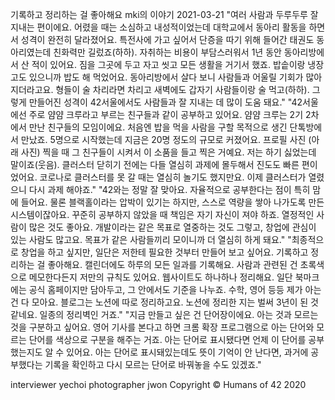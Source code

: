 기록하고 정리하는 걸 좋아해요
mki의 이야기
2021-03-21
"여러 사람과 두루두루 잘 지내는 편이에요. 어렸을 때는 소심하고 내성적이었는데 대학교에서 동아리 활동을 하면서 성격이 완전히 달라졌어요. 특전사에 가고 싶어서 단증을 따기 위해 들어간 태권도 동아리였는데 친화력만 길렀죠(하하). 자취하는 비용이 부담스러워서 1년 동안 동아리방에서 산 적이 있어요. 짐을 그곳에 두고 자고 씻고 모든 생활을 거기서 했죠. 밥솥이랑 냉장고도 있으니까 밥도 해 먹었어요. 동아리방에서 살다 보니 사람들과 어울릴 기회가 많아지더라고요. 형들이 술 차리라면 차리고 새벽에도 갑자기 사람들이랑 술 먹고(하하). 그렇게 만들어진 성격이 42서울에서도 사람들과 잘 지내는 데 많이 도움 돼요."
"42서울에선 주로 얌얌 크루라고 부르는 친구들과 같이 공부하고 있어요. 얌얌 크루는 2기 2차에서 만난 친구들의 모임이에요. 처음엔 밥을 먹을 사람을 구할 목적으로 생긴 단톡방에서 만났죠. 5명으로 시작했는데 지금은 20명 정도의 규모로 커졌어요. 프로필 사진
(아래 사진)
찍을 때 그 친구들이 시켜서 이 소품을 들고 찍은 거예요. 저는 하기 싫었는데 말이죠(웃음). 클러스터 닫히기 전에는 다들 열심히 과제에 몰두해서 진도도 빠른 편이었어요. 코로나로 클러스터를 못 갈 때는 열심히 놀기도 했지만요. 이제 클러스터가 열렸으니 다시 과제 해야죠."
"42와는 정말 잘 맞아요. 자율적으로 공부한다는 점이 특히 맘에 들어요. 물론 블랙홀이라는 압박이 있기는 하지만, 스스로 역량을 쌓아 나가도록 만든 시스템이잖아요. 꾸준히 공부하지 않았을 때 책임은 자기 자신이 져야 하죠. 열정적인 사람이 많은 것도 좋아요. 개발이라는 같은 목표로 열중하는 것도 그렇고, 창업에 관심이 있는 사람도 많고요. 목표가 같은 사람들끼리 모이니까 더 열심히 하게 돼요."
"최종적으로 창업을 하고 싶지만, 일단은 저한테 필요한 것부터 만들어 보고 싶어요. 기록하고 정리하는 걸 좋아해요. 캘린더에도 하루의 모든 일과를 기록해요. 사람과 관련된 건 초록색으로 메모한다든지 저만의 규칙도 있어요. 웹사이트도 하나하나 정리해요. 일단 북마크에는 공식 홈페이지만 담아두고, 그 안에서도 기준을 나누죠. 수학, 영어 등등 제가 아는 건 다 모아요. 블로그는 노션에 따로 정리하고요. 노션에 정리한 지는 벌써 3년이 된 것 같네요. 일종의 정리벽인 거죠."
"지금 만들고 싶은 건 단어장이에요. 아는 것과 모르는 것을 구분하고 싶어요. 영어 기사를 본다고 하면 크롬 확장 프로그램으로 아는 단어와 모르는 단어를 색상으로 구분을 해주는 거죠. 아는 단어로 표시됐다면 언제 이 단어를 공부했는지도 알 수 있어요. 아는 단어로 표시돼있는데도 뜻이 기억이 안 난다면, 과거에 공부했다는 기록을 확인하고 다시 모르는 단어로 바꿔놓을 수도 있겠죠."

interviewer yechoi
photographer jwon
Copyright © Humans of 42 2020
